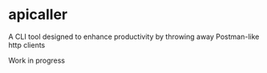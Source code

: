# apicaller

A CLI tool designed to enhance productivity by throwing away Postman-like http clients

Work in progress
